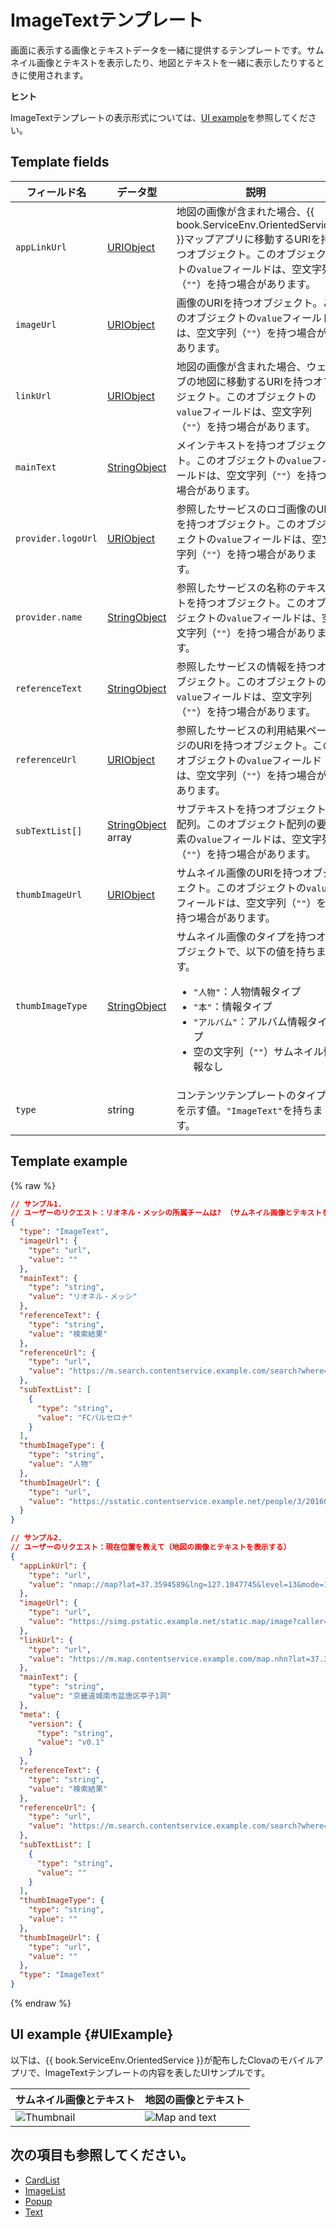 # ImageTextテンプレート
画面に表示する画像とテキストデータを一緒に提供するテンプレートです。サムネイル画像とテキストを表示したり、地図とテキストを一緒に表示したりするときに使用されます。

<div class="tip">
<p><strong>ヒント</strong></p>
<p>ImageTextテンプレートの表示形式については、<a href="#UIExample">UI example</a>を参照してください。</p>
</div>

## Template fields

| フィールド名       | データ型    | 説明                     |
|---------------|---------|-----------------------------|
| `appLinkUrl`     | [URIObject](/Develop/References/ContentTemplates/Shared_Objects.md#URIObject)             | 地図の画像が含まれた場合、{{ book.ServiceEnv.OrientedService }}マップアプリに移動するURIを持つオブジェクト。このオブジェクトの`value`フィールドは、空文字列（`""`）を持つ場合があります。  |
| `imageUrl`       | [URIObject](/Develop/References/ContentTemplates/Shared_Objects.md#URIObject)             | 画像のURIを持つオブジェクト。このオブジェクトの`value`フィールドは、空文字列（`""`）を持つ場合があります。                                |
| `linkUrl`        | [URIObject](/Develop/References/ContentTemplates/Shared_Objects.md#URIObject)             | 地図の画像が含まれた場合、ウェブの地図に移動するURIを持つオブジェクト。このオブジェクトの`value`フィールドは、空文字列（`""`）を持つ場合があります。   |
| `mainText`       | [StringObject](/Develop/References/ContentTemplates/Shared_Objects.md#StringObject)       | メインテキストを持つオブジェクト。このオブジェクトの`value`フィールドは、空文字列（`""`）を持つ場合があります。                                       |
| `provider.logoUrl`       | [URIObject](/Develop/References/ContentTemplates/Shared_Objects.md#URIObject)       | 参照したサービスのロゴ画像のURIを持つオブジェクト。このオブジェクトの`value`フィールドは、空文字列（`""`）を持つ場合があります。  |
| `provider.name`          | [StringObject](/Develop/References/ContentTemplates/Shared_Objects.md#StringObject) | 参照したサービスの名称のテキストを持つオブジェクト。このオブジェクトの`value`フィールドは、空文字列（`""`）を持つ場合があります。  |
| `referenceText`  | [StringObject](/Develop/References/ContentTemplates/Shared_Objects.md#StringObject)       | 参照したサービスの情報を持つオブジェクト。このオブジェクトの`value`フィールドは、空文字列（`""`）を持つ場合があります。  |
| `referenceUrl`   | [URIObject](/Develop/References/ContentTemplates/Shared_Objects.md#URIObject)             | 参照したサービスの利用結果ページのURIを持つオブジェクト。このオブジェクトの`value`フィールドは、空文字列（`""`）を持つ場合があります。   |
| `subTextList[]`    | [StringObject](/Develop/References/ContentTemplates/Shared_Objects.md#StringObject) array | サブテキストを持つオブジェクト配列。このオブジェクト配列の要素の`value`フィールドは、空文字列（`""`）を持つ場合があります。                               |
| `thumbImageUrl`  | [URIObject](/Develop/References/ContentTemplates/Shared_Objects.md#URIObject)             | サムネイル画像のURIを持つオブジェクト。このオブジェクトの`value`フィールドは、空文字列（`""`）を持つ場合があります。                           |
| `thumbImageType` | [StringObject](/Develop/References/ContentTemplates/Shared_Objects.md#StringObject)       | サムネイル画像のタイプを持つオブジェクトで、以下の値を持ちます。<ul><li><code>"人物"</code>：人物情報タイプ</li><li><code>"本"</code>：情報タイプ</li><li><code>"アルバム"</code>：アルバム情報タイプ</li><li>空の文字列（<code>""</code>）サムネイル情報なし</li></ul> |
| `type`           | string  | コンテンツテンプレートのタイプを示す値。`"ImageText"`を持ちます。      |

## Template example

{% raw %}

```json
// サンプル1.
// ユーザーのリクエスト：リオネル・メッシの所属チームは? （サムネイル画像とテキストを表示する）
{
  "type": "ImageText",
  "imageUrl": {
    "type": "url",
    "value": ""
  },
  "mainText": {
    "type": "string",
    "value": "リオネル・メッシ"
  },
  "referenceText": {
    "type": "string",
    "value": "検索結果"
  },
  "referenceUrl": {
    "type": "url",
    "value": "https://m.search.contentservice.example.com/search?where=m&sm=mob_lic&query=%eb%a6%ac%ec%98%a4%eb%84%ac+%eb%a9%94%ec%8b%9c+%ec%86%8c%ec%86%8d%ed%8c%80"
  },
  "subTextList": [
    {
      "type": "string",
      "value": "FCバルセロナ"
    }
  ],
  "thumbImageType": {
    "type": "string",
    "value": "人物"
  },
  "thumbImageUrl": {
    "type": "url",
    "value": "https://sstatic.contentservice.example.net/people/3/201607071816066361.jpg"
  }
}

// サンプル2.
// ユーザーのリクエスト：現在位置を教えて（地図の画像とテキストを表示する）
{
  "appLinkUrl": {
    "type": "url",
    "value": "nmap://map?lat=37.3594589&lng=127.1047745&level=13&mode=1&traffic=false&bicycle=false&cadastral=false&appname=com.contentservice.clova"
  },
  "imageUrl": {
    "type": "url",
    "value": "https://simg.pstatic.example.net/static.map/image?caller=mw_search&crs=EPSG:4326&scale=2&format=jpg&dataversion=163.2&version=1.1&baselayer=default&center=127.1047745,37.3594589&markers=type,default2_s,127.1047745,37.3594589&level=10&h=402&w=515"
  },
  "linkUrl": {
    "type": "url",
    "value": "https://m.map.contentservice.example.com/map.nhn?lat=37.3594589&lng=127.1047745&dlevel=&mapMode=&pinTitle=&boundary=&traffic="
  },
  "mainText": {
    "type": "string",
    "value": "京畿道城南市盆唐区亭子1洞"
  },
  "meta": {
    "version": {
      "type": "string",
      "value": "v0.1"
    }
  },
  "referenceText": {
    "type": "string",
    "value": "検索結果"
  },
  "referenceUrl": {
    "type": "url",
    "value": "https://m.search.contentservice.example.com/search?where=m&sm=mob_lic&query=%ed%98%84%ec%9e%ac+%ec%9c%84%ec%b9%98"
  },
  "subTextList": [
    {
      "type": "string",
      "value": ""
    }
  ],
  "thumbImageType": {
    "type": "string",
    "value": ""
  },
  "thumbImageUrl": {
    "type": "url",
    "value": ""
  },
  "type": "ImageText"
}
```

{% endraw %}

## UI example {#UIExample}
以下は、{{ book.ServiceEnv.OrientedService }}が配布したClovaのモバイルアプリで、ImageTextテンプレートの内容を表したUIサンプルです。

| サムネイル画像とテキスト | 地図の画像とテキスト |
|-------|-------|
| ![Thumbnail](/Develop/Assets/Images/Content_Template-Thumbimage_and_Text.png) | ![Map and text](/Develop/Assets/Images/Content_Template-Mapimage_and_Text.png) |

## 次の項目も参照してください。
* [CardList](/Develop/References/ContentTemplates/CardList.md)
* [ImageList](/Develop/References/ContentTemplates/ImageList.md)
* [Popup](/Develop/References/ContentTemplates/Popup.md)
* [Text](/Develop/References/ContentTemplates/Text.md)
